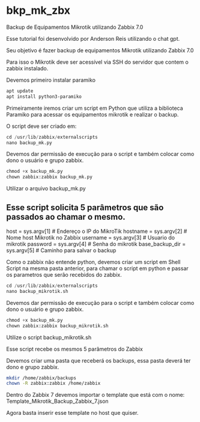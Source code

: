 # bkp_mk_zbx
Backup de Equipamentos Mikrotik utilizando Zabbix 7.0

Esse tutorial foi desenvolvido por Anderson Reis utilizando o chat gpt.

Seu objetivo é fazer backup de equipamentos Mikrotik utilizando Zabbix 7.0

Para isso o Mikrotik deve ser acessível via SSH do servidor que contem o zabbix instalado.

Devemos primeiro instalar paramiko

```bash
apt update
apt install python3-paramiko
```

Primeiramente iremos criar um script em Python que utiliza a biblioteca Paramiko para acessar os equipamentos mikrotik e realizar o backup.

O script deve ser criado em: 

```python
cd /usr/lib/zabbix/externalscripts
nano backup_mk.py
```

Devemos dar permissão de execução para o script e também colocar como dono o usuário e grupo zabbix.

```python
chmod +x backup_mk.py
chown zabbix:zabbix backup_mk.py
```

Utilizar o arquivo backup_mk.py

## Esse script solicita 5 parâmetros que são passados ao chamar o mesmo.

host = sys.argv[1]  # Endereço  o IP do MikroTik
hostname = sys.argv[2]  # Nome host Mikrotik no Zabbix
username = sys.argv[3]  # Usuario do mikrotik
password = sys.argv[4]  # Senha do mikrotik
base_backup_dir = sys.argv[5]  # Caminho para salvar o backup

Como o zabbix não entende python, devemos criar um script em Shell Script na mesma pasta anterior, para chamar o script em python e passar os parametros que serão recebidos do zabbix.

```python
cd /usr/lib/zabbix/externalscripts
nano backup_mikrotik.sh
```

Devemos dar permissão de execução para o script e também colocar como dono o usuário e grupo zabbix.

```python
chmod +x backup_mk.py
chown zabbix:zabbix backup_mikrotik.sh
```

Utilize o script backup_mikrotik.sh

Esse script recebe os mesmos 5 parâmetros do Zabbix

Devemos criar uma pasta que receberá os backups, essa pasta deverá ter dono e grupo zabbix.

```bash
mkdir /home/zabbix/backups
chown -R zabbix:zabbix /home/zabbix
```

Dentro do Zabbix 7 devemos importar o template que está com o nome: Template_Mikrotik_Backup_Zabbix_7.json

Agora basta inserir esse template no host que quiser.
